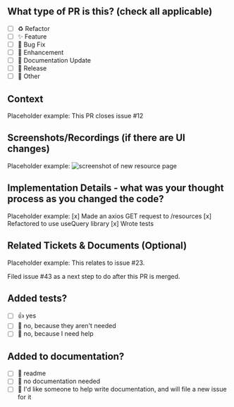 <!--
  For Work In Progress Pull Requests, please use the Draft PR feature,
  see https://github.blog/2019-02-14-introducing-draft-pull-requests/ for further details.

  Before submitting a Pull Request, please ensure you've done the following:
  - 📖 Read the Contributing Guide: https://github.com/codebuddies/frontend/blob/main/CONTRIBUTING.md.
  - 📖 Read the Open Sauced Code of Conduct: https://github.com/codebuddies/frontend/blob/main/CODE_OF_CONDUCT.MD.
  - 👷‍♀️ Aim to create small PRs by splitting up feature work, and potentially multiple issues.
  - ✅ Provide tests for your changes if relevant.
  - 📝 Use descriptive commit messages.
  - 📗 Update any related documentation and include any relevant screenshots.
  Note: h/t to https://github.com/open-sauced/open-sauced/blob/main/.github/PULL_REQUEST_TEMPLATE.md for this pull request template model.
-->

## What type of PR is this? (check all applicable)

- [ ] ♻️ Refactor
- [ ] ✨ Feature
- [ ] 🐛 Bug Fix
- [ ] 🎨 Enhancement
- [ ] 📝 Documentation Update
- [ ] 🔖 Release
- [ ] 🚩 Other

## Context

Placeholder example: This PR closes issue #12

## Screenshots/Recordings (if there are UI changes)

Placeholder example: ![screenshot of new resource page](https://user-images.githubusercontent.com/4512699/89255710-3a3d4400-d5d7-11ea-9d56-8be1271d77a2.png)

## Implementation Details - what was your thought process as you changed the code?

Placeholder example:
[x] Made an axios GET request to /resources
[x] Refactored to use useQuery library
[x] Wrote tests

## Related Tickets & Documents (Optional)

Placeholder example: This relates to issue #23.

Filed issue #43 as a next step to do after this PR is merged.

## Added tests?

- [ ] 👍 yes
- [ ] 🙅 no, because they aren't needed
- [ ] 🙋 no, because I need help

## Added to documentation?

- [ ] 📜 readme
- [ ] 🙅 no documentation needed
- [ ] 🙋 I'd like someone to help write documentation, and will file a new issue for it
